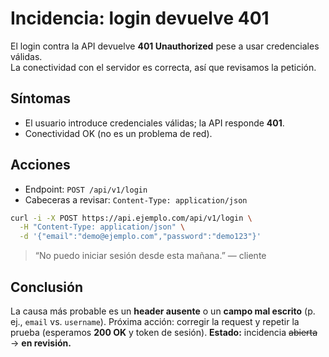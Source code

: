 # Incidencia: login devuelve 401
El login contra la API devuelve **401 Unauthorized** pese a usar credenciales válidas.  
La conectividad con el servidor es correcta, así que revisamos la petición.
## Síntomas 
- El usuario introduce credenciales válidas; la API responde **401**. 
- Conectividad OK (no es un problema de red).
## Acciones
- Endpoint: `POST /api/v1/login`
- Cabeceras a revisar: `Content-Type: application/json`
```bash
curl -i -X POST https://api.ejemplo.com/api/v1/login \
  -H "Content-Type: application/json" \
  -d '{"email":"demo@ejemplo.com","password":"demo123"}'
```
> “No puedo iniciar sesión desde esta mañana.” — cliente  

## Conclusión
La causa más probable es un **header ausente** o un **campo mal escrito** (p. ej., `email` vs. `username`).
Próxima acción: corregir la request y repetir la prueba (esperamos **200 OK** y token de sesión).
**Estado:** incidencia ~~abierta~~ → **en revisión.**